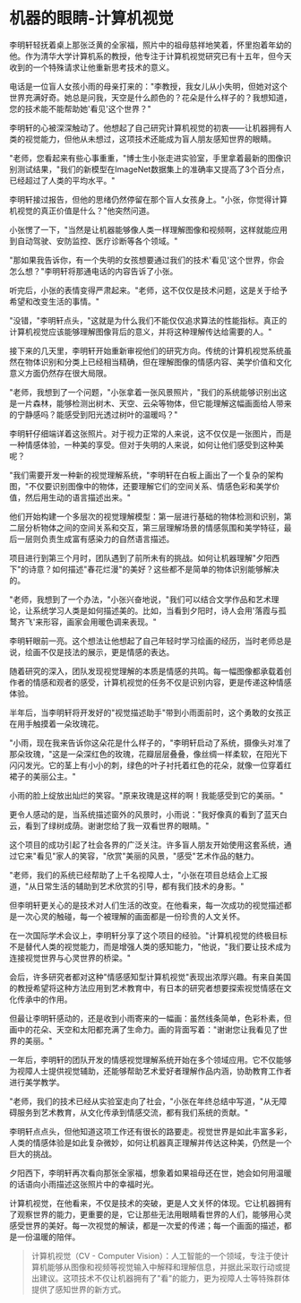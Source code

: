 # 机器的眼睛-计算机视觉

李明轩轻抚着桌上那张泛黄的全家福，照片中的祖母慈祥地笑着，怀里抱着年幼的他。作为清华大学计算机系的教授，他专注于计算机视觉研究已有十五年，但今天收到的一个特殊请求让他重新思考技术的意义。

电话是一位盲人女孩小雨的母亲打来的："李教授，我女儿从小失明，但她对这个世界充满好奇。她总是问我，天空是什么颜色的？花朵是什么样子的？我想知道，您的技术能不能帮助她'看见'这个世界？"

李明轩的心被深深触动了。他想起了自己研究计算机视觉的初衷——让机器拥有人类的视觉能力，但他从未想过，这项技术还能成为盲人朋友感知世界的眼睛。

"老师，您看起来有些心事重重，"博士生小张走进实验室，手里拿着最新的图像识别测试结果，"我们的新模型在ImageNet数据集上的准确率又提高了3个百分点，已经超过了人类的平均水平。"

李明轩接过报告，但他的思绪仍然停留在那个盲人女孩身上。"小张，你觉得计算机视觉的真正价值是什么？"他突然问道。

小张愣了一下，"当然是让机器能够像人类一样理解图像和视频啊，这样就能应用到自动驾驶、安防监控、医疗诊断等各个领域。"

"那如果我告诉你，有一个失明的女孩想要通过我们的技术'看见'这个世界，你会怎么想？"李明轩将那通电话的内容告诉了小张。

听完后，小张的表情变得严肃起来。"老师，这不仅仅是技术问题，这是关于给予希望和改变生活的事情。"

"没错，"李明轩点头，"这就是为什么我们不能仅仅追求算法的性能指标。真正的计算机视觉应该能够理解图像背后的意义，并将这种理解传达给需要的人。"

接下来的几天里，李明轩开始重新审视他们的研究方向。传统的计算机视觉系统虽然在物体识别和分类上已经相当精确，但在理解图像的情感内容、美学价值和文化意义方面仍然存在很大局限。

"老师，我想到了一个问题，"小张拿着一张风景照片，"我们的系统能够识别出这是一片森林，能够检测出树木、天空、云朵等物体，但它能理解这幅画面给人带来的宁静感吗？能感受到阳光透过树叶的温暖吗？"

李明轩仔细端详着这张照片。对于视力正常的人来说，这不仅仅是一张图片，而是一种情感体验，一种美的享受。但对于失明的人来说，如何让他们感受到这种美呢？

"我们需要开发一种新的视觉理解系统，"李明轩在白板上画出了一个复杂的架构图，"不仅要识别图像中的物体，还要理解它们的空间关系、情感色彩和美学价值，然后用生动的语言描述出来。"

他们开始构建一个多层次的视觉理解模型：第一层进行基础的物体检测和识别，第二层分析物体之间的空间关系和交互，第三层理解场景的情感氛围和美学特征，最后一层则负责生成富有感染力的自然语言描述。

项目进行到第三个月时，团队遇到了前所未有的挑战。如何让机器理解"夕阳西下"的诗意？如何描述"春花烂漫"的美好？这些都不是简单的物体识别能够解决的。

"老师，我想到了一个办法，"小张兴奋地说，"我们可以结合文学作品和艺术理论，让系统学习人类是如何描述美的。比如，当看到夕阳时，诗人会用'落霞与孤鹜齐飞'来形容，画家会用暖色调来表现。"

李明轩眼前一亮。这个想法让他想起了自己年轻时学习绘画的经历，当时老师总是说，绘画不仅是技法的展示，更是情感的表达。

随着研究的深入，团队发现视觉理解的本质是情感的共鸣。每一幅图像都承载着创作者的情感和观者的感受，计算机视觉的任务不仅是识别内容，更是传递这种情感体验。

半年后，当李明轩将开发好的"视觉描述助手"带到小雨面前时，这个勇敢的女孩正在用手触摸着一朵玫瑰花。

"小雨，现在我来告诉你这朵花是什么样子的，"李明轩启动了系统，摄像头对准了那朵玫瑰，"这是一朵深红色的玫瑰，花瓣层层叠叠，像丝绸一样柔软，在阳光下闪闪发光。它的茎上有小小的刺，绿色的叶子衬托着红色的花朵，就像一位穿着红裙子的美丽公主。"

小雨的脸上绽放出灿烂的笑容。"原来玫瑰是这样的啊！我能感受到它的美丽。"

更令人感动的是，当系统描述窗外的风景时，小雨说："我好像真的看到了蓝天白云，看到了绿树成荫。谢谢您给了我一双看世界的眼睛。"

这个项目的成功引起了社会各界的广泛关注。许多盲人朋友开始使用这套系统，通过它来"看见"家人的笑容，"欣赏"美丽的风景，"感受"艺术作品的魅力。

"老师，我们的系统已经帮助了上千名视障人士，"小张在项目总结会上汇报道，"从日常生活的辅助到艺术欣赏的引导，都有我们技术的身影。"

但李明轩更关心的是技术对人们生活的改变。在他看来，每一次成功的视觉描述都是一次心灵的触碰，每一个被理解的画面都是一份珍贵的人文关怀。

在一次国际学术会议上，李明轩分享了这个项目的经验。"计算机视觉的终极目标不是替代人类的视觉能力，而是增强人类的感知能力，"他说，"我们要让技术成为连接视觉世界与心灵世界的桥梁。"

会后，许多研究者都对这种"情感感知型计算机视觉"表现出浓厚兴趣。有来自美国的教授希望将这种方法应用到艺术教育中，有日本的研究者想要探索视觉情感在文化传承中的作用。

但最让李明轩感动的，还是收到小雨寄来的一幅画：虽然线条简单，色彩朴素，但画中的花朵、天空和太阳都充满了生命力。画的背面写着："谢谢您让我看见了世界的美丽。"

一年后，李明轩的团队开发的情感视觉理解系统开始在多个领域应用。它不仅能够为视障人士提供视觉辅助，还能够帮助艺术爱好者理解作品内涵，协助教育工作者进行美学教学。

"老师，我们的技术已经从实验室走向了社会，"小张在年终总结中写道，"从无障碍服务到艺术教育，从文化传承到情感交流，都有我们系统的贡献。"

李明轩点点头，但他知道这项工作还有很长的路要走。视觉世界是如此丰富多彩，人类的情感体验是如此复杂微妙，如何让机器真正理解并传达这种美，仍然是一个巨大的挑战。

夕阳西下，李明轩再次看向那张全家福，想象着如果祖母还在世，她会如何用温暖的话语向小雨描述这张照片中的幸福时光。

计算机视觉，在他看来，不仅是技术的突破，更是人文关怀的体现。它让机器拥有了观察世界的能力，更重要的是，它让那些无法用眼睛看世界的人们，能够用心灵感受世界的美好。每一次视觉的解读，都是一次爱的传递；每一个画面的描述，都是一份温暖的陪伴。

> 计算机视觉（CV - Computer Vision）：人工智能的一个领域，专注于使计算机能够从图像和视频等视觉输入中解释和理解信息，并据此采取行动或提出建议。这项技术不仅让机器拥有了"看"的能力，更为视障人士等特殊群体提供了感知世界的新方式。 